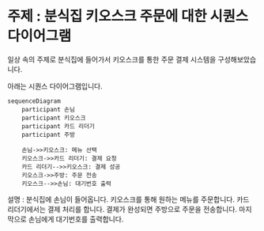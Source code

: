 # 주제 : 분식집 키오스크 주문에 대한 시퀀스 다이어그램

일상 속의 주제로 분식집에 들어가서 키오스크를 통한 주문 결제 시스템을 구성해보았습니다.  

아래는 시퀀스 다이어그램입니다. 

```mermaid
sequenceDiagram
    participant 손님
    participant 키오스크
    participant 카드 리더기
    participant 주방

    손님->>키오스크: 메뉴 선택
    키오스크->>카드 리더기: 결제 요청
    카드 리더기-->>키오스크: 결제 성공
    키오스크->>주방: 주문 전송
    키오스크-->>손님: 대기번호 출력
```


설명 : 분식집에 손님이 들어옵니다. 키오스크를 통해 원하는 메뉴를 주문합니다. 카드 리더기에서는 결제 처리를 합니다. 결제가 완성되면 주방으로 주문을 전송합니다. 마지막으로 손님에게 대기번호를 출력합니다. 



